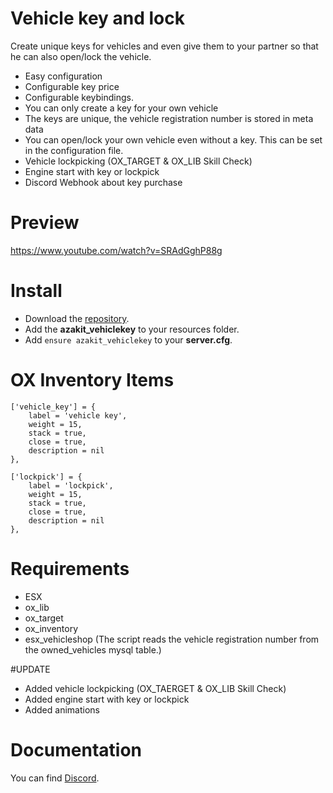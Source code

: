 # Vehicle key and lock
Create unique keys for vehicles and even give them to your partner so that he can also open/lock the vehicle.

* Easy configuration
* Configurable key price
* Configurable keybindings.
* You can only create a key for your own vehicle
* The keys are unique, the vehicle registration number is stored in meta data
* You can open/lock your own vehicle even without a key. This can be set in the configuration file.
* Vehicle lockpicking (OX_TARGET & OX_LIB Skill Check)
* Engine start with key or lockpick
* Discord Webhook about key purchase

# Preview
https://www.youtube.com/watch?v=SRAdGghP88g

# Install
- Download the [repository](https://github.com/AzakitHU/azakit_vehiclekey).
- Add the **azakit_vehiclekey** to your resources folder.
- Add `ensure azakit_vehiclekey` to your **server.cfg**.

# OX Inventory Items
	['vehicle_key'] = {
		label = 'vehicle key',
		weight = 15,
		stack = true,
		close = true,
		description = nil
	},
 
	['lockpick'] = {
		label = 'lockpick',
		weight = 15,
		stack = true,
		close = true,
		description = nil
	},

# Requirements
- ESX
- ox_lib
- ox_target
- ox_inventory
- esx_vehicleshop (The script reads the vehicle registration number from the owned_vehicles mysql table.)

#UPDATE
- Added vehicle lockpicking (OX_TAERGET & OX_LIB Skill Check)
- Added engine start with key or lockpick
- Added animations

# Documentation
You can find [Discord](https://discord.gg/DmsF6DbCJ9).
